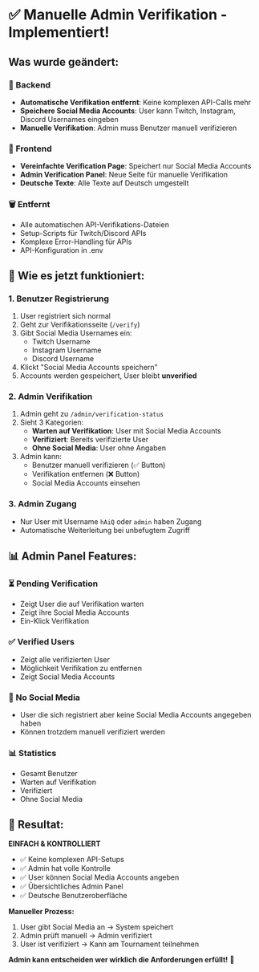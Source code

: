 # ✅ Manuelle Admin Verifikation - Implementiert!

## Was wurde geändert:

### 🔧 Backend
- **Automatische Verifikation entfernt**: Keine komplexen API-Calls mehr
- **Speichere Social Media Accounts**: User kann Twitch, Instagram, Discord Usernames eingeben
- **Manuelle Verifikation**: Admin muss Benutzer manuell verifizieren

### 🎨 Frontend
- **Vereinfachte Verification Page**: Speichert nur Social Media Accounts
- **Admin Verification Panel**: Neue Seite für manuelle Verifikation
- **Deutsche Texte**: Alle Texte auf Deutsch umgestellt

### 🗑️ Entfernt
- Alle automatischen API-Verifikations-Dateien
- Setup-Scripts für Twitch/Discord APIs
- Komplexe Error-Handling für APIs
- API-Konfiguration in .env

## 🚀 Wie es jetzt funktioniert:

### 1. Benutzer Registrierung
1. User registriert sich normal
2. Geht zur Verifikationsseite (`/verify`)
3. Gibt Social Media Usernames ein:
   - Twitch Username
   - Instagram Username  
   - Discord Username
4. Klickt "Social Media Accounts speichern"
5. Accounts werden gespeichert, User bleibt **unverified**

### 2. Admin Verifikation
1. Admin geht zu `/admin/verification-status`
2. Sieht 3 Kategorien:
   - **Warten auf Verifikation**: User mit Social Media Accounts
   - **Verifiziert**: Bereits verifizierte User
   - **Ohne Social Media**: User ohne Angaben
3. Admin kann:
   - Benutzer manuell verifizieren (✅ Button)
   - Verifikation entfernen (❌ Button)
   - Social Media Accounts einsehen

### 3. Admin Zugang
- Nur User mit Username `hAiQ` oder `admin` haben Zugang
- Automatische Weiterleitung bei unbefugtem Zugriff

## 📊 Admin Panel Features:

### ⏳ Pending Verification
- Zeigt User die auf Verifikation warten
- Zeigt ihre Social Media Accounts
- Ein-Klick Verifikation

### ✅ Verified Users  
- Zeigt alle verifizierten User
- Möglichkeit Verifikation zu entfernen
- Zeigt Social Media Accounts

### 📝 No Social Media
- User die sich registriert aber keine Social Media Accounts angegeben haben
- Können trotzdem manuell verifiziert werden

### 📊 Statistics
- Gesamt Benutzer
- Warten auf Verifikation
- Verifiziert
- Ohne Social Media

## 🎯 Resultat:

**EINFACH & KONTROLLIERT**
- ✅ Keine komplexen API-Setups
- ✅ Admin hat volle Kontrolle
- ✅ User können Social Media Accounts angeben
- ✅ Übersichtliches Admin Panel
- ✅ Deutsche Benutzeroberfläche

**Manueller Prozess:**
1. User gibt Social Media an → System speichert
2. Admin prüft manuell → Admin verifiziert
3. User ist verifiziert → Kann am Tournament teilnehmen

**Admin kann entscheiden wer wirklich die Anforderungen erfüllt!** 🎯

